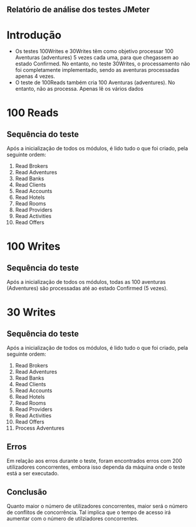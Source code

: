 ## Relatório de análise dos testes JMeter ##

# Introdução #
- Os testes 100Writes e 30Writes têm como objetivo processar 100 Aventuras (adventures) 5 vezes cada uma, para que chegassem ao estado Confirmed. No entanto, no teste 30Writes, o processamento não foi completamente implementado, sendo as aventuras processadas apenas 4 vezes.
- O teste de 100Reads também cria 100 Aventuras (adventures). No entanto, não as processa. Apenas lê os vários dados

# 100 Reads #
## Sequência do teste ##
Após a inicialização de todos os módulos, é lido tudo o que foi criado, pela seguinte ordem:
1. Read Brokers
2. Read Adventures
3. Read Banks
4. Read Clients
5. Read Accounts
6. Read Hotels
7. Read Rooms
8. Read Providers
9. Read Activities
10. Read Offers

# 100 Writes #
## Sequência do teste ##
Após a inicialização de todos os módulos, todas as 100 aventuras (Adventures) são processadas até ao estado Confirmed (5 vezes).

# 30 Writes #
## Sequência do teste ##
Após a inicialização de todos os módulos, é lido tudo o que foi criado, pela seguinte ordem:
1. Read Brokers
2. Read Adventures
3. Read Banks
4. Read Clients
5. Read Accounts
6. Read Hotels
7. Read Rooms
8. Read Providers
9. Read Activities
10. Read Offers
11. Process Adventures

## Erros ##
Em relação aos erros durante o teste, foram encontrados erros com 200 utilizadores concorrentes, embora isso dependa da máquina onde o teste está a ser executado.

## Conclusão ##
Quanto maior o número de utilizadores concorrentes, maior será o número de conflitos de concorrência. Tal implica que o tempo de acesso irá aumentar com o número de utilziadores concorrentes.


